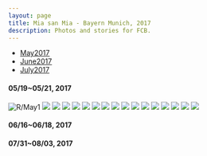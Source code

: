 ```yaml
---
layout: page
title: Mia san Mia - Bayern Munich, 2017
description: Photos and stories for FCB.
---
```


<div class="navbar">
    <div class="navbar-inner">
        <ul class="nav">
            <li><a href="#1">May2017</a></li>
            <li><a href="#2">June2017</a></li>
            <li><a href="#3">July2017</a></li>
        </ul>
    </div>
</div>

####  <a name="1"></a>05/19~05/21, 2017

<img src="icons64/May1.JPG" alt="R/May1">
<img src="icons64/May2.JPG">
<img src="icons64/IMG_0931.JPG">
<img src="icons64/IMG_0572.JPG">
<img src="icons64/IMG_0577.JPG">
<img src="icons64/IMG_0579.JPG">
<img src="icons64/IMG_0581.JPG">
<img src="icons64/IMG_0594.JPG">
<img src="icons64/IMG_0595.JPG">
<img src="icons64/IMG_0601(1).JPG">
<img src="icons64/IMG_0604.JPG">
<img src="icons64/IMG_0623.JPG">
<img src="icons64/IMG_0676.JPG">
<img src="icons64/IMG_0737.JPG">
<img src="icons64/IMG_0743.JPG">
<img src="icons64/IMG_0816.JPG">
<img src="icons64/IMG_0821(1).JPG">


####  <a name="2"></a>06/16~06/18, 2017



####  <a name="3"></a>07/31~08/03, 2017
